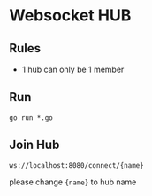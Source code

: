 # Websocket HUB

## Rules
* 1 hub can only be 1 member

## Run
```
go run *.go
```

## Join Hub
```ws://localhost:8080/connect/{name}```

please change `{name}` to hub name
